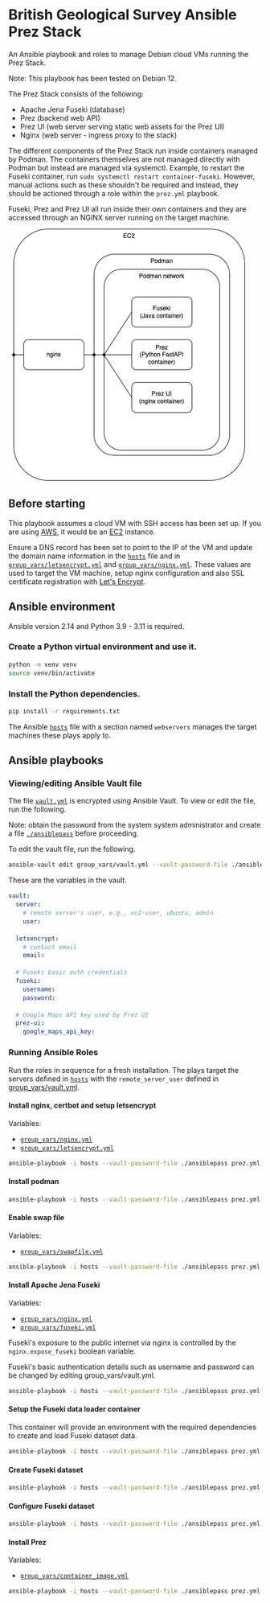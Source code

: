 # British Geological Survey Ansible Prez Stack

An Ansible playbook and roles to manage Debian cloud VMs running the Prez Stack.

Note: This playbook has been tested on Debian 12.

The Prez Stack consists of the following:

- Apache Jena Fuseki (database)
- Prez (backend web API)
- Prez UI (web server serving static web assets for the Prez UI)
- Nginx (web server - ingress proxy to the stack)

The different components of the Prez Stack run inside containers managed by Podman. The containers themselves are not managed directly with Podman but instead are managed via systemctl. Example, to restart the Fuseki container, run `sudo systemctl restart container-fuseki`. However, manual actions such as these shouldn't be required and instead, they should be actioned through a role within the `prez.yml` playbook.

Fuseki, Prez and Prez UI all run inside their own containers and they are accessed through an NGINX server running on the target machine.

![prez-stack.png](static/prez-stack.png)

## Before starting

This playbook assumes a cloud VM with SSH access has been set up. If you are using [AWS](https://aws.amazon.com), it would be an [EC2](https://aws.amazon.com/pm/ec2/) instance.

Ensure a DNS record has been set to point to the IP of the VM and update the domain name information in the [`hosts`](hosts) file and in [`group_vars/letsencrypt.yml`](group_vars/letsencrypt.yml) and [`group_vars/nginx.yml`](group_vars/nginx.yml). These values are used to target the VM machine, setup nginx configuration and also SSL certificate registration with [Let's Encrypt](https://letsencrypt.org).

## Ansible environment

Ansible version 2.14 and Python 3.9 - 3.11 is required.

### Create a Python virtual environment and use it.

```bash
python -m venv venv
source venv/bin/activate
```

### Install the Python dependencies.

```bash
pip install -r requirements.txt
```

The Ansible [`hosts`](hosts) file with a section named `webservers` manages the target machines these plays apply to.

## Ansible playbooks

### Viewing/editing Ansible Vault file

The file [`vault.yml`](group_vars/vault.yml) is encrypted using Ansible Vault. To view or edit the file, run the following.

Note: obtain the password from the system system administrator and create a file [`./ansiblepass`](./ansiblepass) before proceeding.

To edit the vault file, run the following.

```bash
ansible-vault edit group_vars/vault.yml --vault-password-file ./ansiblepass
```

These are the variables in the vault.

```yml
vault:
  server:
    # remote server's user, e.g., ec2-user, ubuntu, admin
    user:

  letsencrypt:
    # contact email
    email:

  # Fuseki basic auth credentials
  fuseki:
    username:
    password:

  # Google Maps API key used by Prez UI
  prez-ui:
    google_maps_api_key:
```

### Running Ansible Roles

Run the roles in sequence for a fresh installation. The plays target the servers defined in [`hosts`](hosts) with the `remote_server_user` defined in [group_vars/vault.yml](group_vars/vault.yml).

#### Install nginx, certbot and setup letsencrypt

Variables:

- [`group_vars/nginx.yml`](group_vars/nginx.yml)
- [`group_vars/letsencrypt.yml`](group_vars/letsencrypt.yml)

```bash
ansible-playbook -i hosts --vault-password-file ./ansiblepass prez.yml -t nginx.install
```

#### Install podman

```bash
ansible-playbook -i hosts --vault-password-file ./ansiblepass prez.yml -t podman.install
```

#### Enable swap file

Variables:

- [`group_vars/swapfile.yml`](group_vars/swapfile.yml)

```bash
ansible-playbook -i hosts --vault-password-file ./ansiblepass prez.yml -t swapfile.enable
```

#### Install Apache Jena Fuseki

Variables:

- [`group_vars/nginx.yml`](group_vars/nginx.yml)
- [`group_vars/fuseki.yml`](group_vars/fuseki.yml)

Fuseki's exposure to the public internet via nginx is controlled by the `nginx.expose_fuseki` boolean variable.

Fuseki's basic authentication details such as username and password can be changed by editing group_vars/vault.yml.

```bash
ansible-playbook -i hosts --vault-password-file ./ansiblepass prez.yml -t fuseki.install
```

#### Setup the Fuseki data loader container

This container will provide an environment with the required dependencies to create and load Fuseki dataset data.

```bash
ansible-playbook -i hosts --vault-password-file ./ansiblepass prez.yml -t fuseki.data.setup
```

#### Create Fuseki dataset

```bash
ansible-playbook -i hosts --vault-password-file ./ansiblepass prez.yml -t fuseki.data.create
```

#### Configure Fuseki dataset

```bash
ansible-playbook -i hosts --vault-password-file ./ansiblepass prez.yml -t fuseki.data.configure
```

#### Install Prez

Variables:

- [`group_vars/container_image.yml`](group_vars/container_image.yml)

```bash
ansible-playbook -i hosts --vault-password-file ./ansiblepass prez.yml -t prez.install
```

